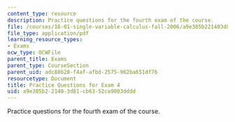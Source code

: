 ```yaml
---
content_type: resource
description: Practice questions for the fourth exam of the course.
file: /courses/18-01-single-variable-calculus-fall-2006/a9e385b221403d81cb6352ca9803dddd_prexam4a.pdf
file_type: application/pdf
learning_resource_types:
- Exams
ocw_type: OCWFile
parent_title: Exams
parent_type: CourseSection
parent_uid: adc88628-f4af-afbd-2575-962ba651df76
resourcetype: Document
title: Practice Questions for Exam 4
uid: a9e385b2-2140-3d81-cb63-52ca9803dddd
---
```

Practice questions for the fourth exam of the course.

